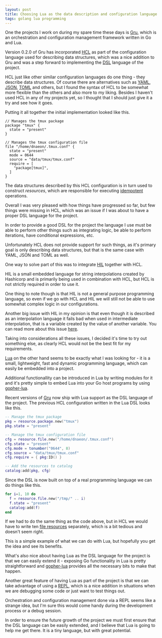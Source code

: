 ```yaml
---
layout: post
title: Choosing Lua as the data description and configuration language
tags: golang lua programming
---
```

One the projects I work on during my spare time these days is
[Gru](https://github.com/dnaeon/gru), which is an orchestration and
configuration management framework written in Go and Lua.

Version 0.2.0 of Gru has incorporated
[HCL](https://github.com/hashicorp/hcl) as part of the
configuration language used for describing data structures,
which was a nice addition to Gru and was a step forward to
implementing the [DSL](https://en.wikipedia.org/wiki/Domain-specific_language)
language of the project.

HCL just like other similar configuration languages do one thing -
they describe data structures. Of course there are alternatives
such as [YAML](http://yaml.org/), [JSON](http://www.json.org/),
[TOML](https://github.com/toml-lang/toml) and others, but I found the
syntax of HCL to be somewhat more flexible than the others and also
more to my liking. Besides I haven't used HCL in any of my projects yet,
so I thought that I should just give it a try and see how it goes.

Putting it all together the initial implementation looked like this.

```hcl
// Manages the tmux package
package "tmux" {
  state = "present"
}

// Manages the tmux configuration file
file "/home/dnaeon/.tmux.conf" {
  state = "present"
  mode = 0644
  source = "data/tmux/tmux.conf"
  require = [
    "package[tmux]",
  ]
}
```

The data structures described by this HCL configuration is in turn
used to construct *resources*, which are responsible for executing
[idempotent](https://en.wikipedia.org/wiki/Idempotence) operations.

Overall I was very pleased with how things have progressed so far, but
few things were missing in HCL, which was an issue if I was about
to have a proper DSL language for the project.

In order to provide a good DSL for the project the language I use
must be able to perform other things such as integrating logic,
be able to perform iterations, have conditional expressions, etc.

Unfortunately HCL does not provide support for such things, as it's
primary goal is only describing data structures, but that is the same
case with YAML, JSON and TOML as well.

One way to solve part of this was to integrate
[HIL](https://github.com/hashicorp/hil) together with HCL.

HIL is a small embedded language for string interpolations created by
Hashicorp and is primarily being used in combination with HCL, but
HCL is not strictly required in order to use it.

One thing to note though is that HIL is not a general purpose
programming language, so even if we go with HCL and HIL we will still
not be able to use somewhat complex logic in our configurations.

Another big issue with HIL in my opinion is that even though it is
described as an interpolation language it fails bad when used in
intermediate interpolation, that is a variable created by the value of
another variable. You can read more about this issue
[here](https://github.com/dnaeon/gru/issues/30).

Taking into considerations all these issues, I decided it's time to
try out something else, as clearly HCL would not be the best fit
for my requirements.

[Lua](https://www.lua.org/) on the other hand seems to be exactly
what I was looking for - it is a small, lightweight, fast and dynamic
programming language, which can easily be embedded into a project.

Additional functionallity can be introduced in Lua by writing modules
for it and it's pretty simple to embed Lua into your Go host
programs by using [gopher-lua](https://github.com/yuin/gopher-lua).

Recent versions of [Gru](https://github.com/dnaeon/gru) now ship with
Lua support as the DSL language of the project. The previous HCL
configuration written in the Lua DSL looks like this.

```lua
-- Manage the tmux package
pkg = resource.package.new("tmux")
pkg.state = "present"

-- Manage the tmux configuration file
cfg = resource.file.new("/home/dnaeon/.tmux.conf")
cfg.state = "present"
cfg.mode = tonumber("0644", 8)
cfg.source = "data/tmux/tmux.conf"
cfg.require = { pkg:ID() }

-- Add the resources to catalog
catalog:add(pkg, cfg)
```

Since the DSL is now built on top of a real programming language we
can do things like this.

```lua
for i=1, 10 do
  f = resource.file.new("/tmp/" .. i)
  f.state = "present"
  catalog:add(f)
end
```

If we had to do the same thing as the code above, but in HCL we would
have to write ten
[file resources](https://godoc.org/github.com/dnaeon/gru/resource#File)
separately, which is a bit tedious and doesn't seem right.

This is a simple example of what we can do with Lua, but hopefully
you get the idea and see its benefits.

What's also nice about having Lua as the DSL language for the project is
that we can easily extend it - exposing Go functionality in Lua is
pretty straightforward and [gopher-lua](https://github.com/yuin/gopher-lua)
provides all the necessary bits to make that happen.

Another great feature of having Lua as part of the project is that
we can take advantage of using a
[REPL](https://en.wikipedia.org/wiki/Read%E2%80%93eval%E2%80%93print_loop),
which is a nice addition in situations when we are debugging some
code or just want to test things out.

Orchestration and configuration management done via a REPL seems like a
strange idea, but I'm sure this would come handy during the development
process or a debug session.

In order to ensure the future growth of the project we must first
ensure that the DSL language can be easily extended, and I believe that
Lua is going to help me get there. It is a tiny language, but with
great potential.
